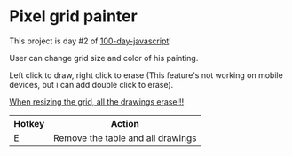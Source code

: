 # Pixel grid painter

This project is day #2 of <a href="https://www.github.com/grigoryan-m/100-day-javascript.git">100-day-javascript</a>!

User can change grid size and color of his painting.

Left click to draw, right click to erase (This feature's not working on mobile devices, but i can add double click to erase).

<u>When resizing the grid, all the drawings erase!!!</u>

<table>
  <tr>
    <th>Hotkey</th>
    <th>Action</th>
  </tr>
  <tr>
    <td>E</td>
    <td>Remove the table and all drawings</td>
  </tr>
</table>
